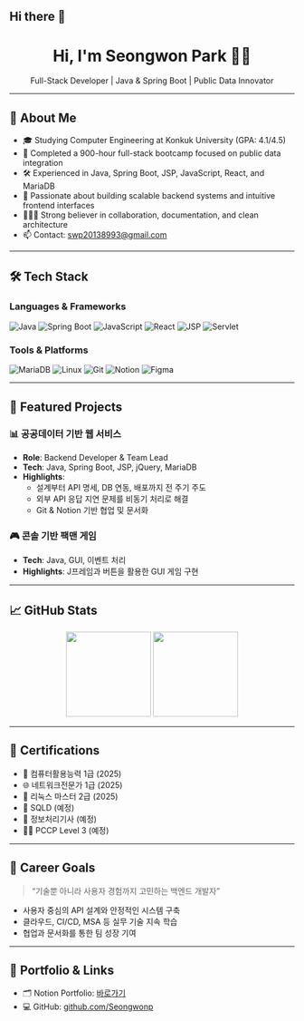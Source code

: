 ## Hi there 👋

<!--
**Seongwonp/Seongwonp** is a ✨ _special_ ✨ repository because its `README.md` (this file) appears on your GitHub profile.

Here are some ideas to get you started:

- 🔭 I’m currently working on ...
- 🌱 I’m currently learning ...
- 👯 I’m looking to collaborate on ...
- 🤔 I’m looking for help with ...
- 💬 Ask me about ...
- 📫 How to reach me: ...
- 😄 Pronouns: ...
- ⚡ Fun fact: ...
-->
<h1 align="center">Hi, I'm Seongwon Park 👨‍💻</h1>
<p align="center">
  Full-Stack Developer | Java & Spring Boot | Public Data Innovator
</p>

---

## 👋 About Me

- 🎓 Studying Computer Engineering at Konkuk University (GPA: 4.1/4.5)
- 🧠 Completed a 900-hour full-stack bootcamp focused on public data integration
- 🛠️ Experienced in Java, Spring Boot, JSP, JavaScript, React, and MariaDB
- 🧩 Passionate about building scalable backend systems and intuitive frontend interfaces
- 🧑‍🤝‍🧑 Strong believer in collaboration, documentation, and clean architecture
- 📫 Contact: swp20138993@gmail.com

---

## 🛠️ Tech Stack

### Languages & Frameworks
![Java](https://img.shields.io/badge/Java-007396?style=flat&logo=java&logoColor=white)
![Spring Boot](https://img.shields.io/badge/Spring_Boot-6DB33F?style=flat&logo=spring-boot&logoColor=white)
![JavaScript](https://img.shields.io/badge/JavaScript-F7DF1E?style=flat&logo=javascript&logoColor=black)
![React](https://img.shields.io/badge/React-61DAFB?style=flat&logo=react&logoColor=black)
![JSP](https://img.shields.io/badge/JSP-007396?style=flat&logo=apachetomcat&logoColor=white)
![Servlet](https://img.shields.io/badge/Servlet-6A5ACD?style=flat)

### Tools & Platforms
![MariaDB](https://img.shields.io/badge/MariaDB-003545?style=flat&logo=mariadb&logoColor=white)
![Linux](https://img.shields.io/badge/Linux-FCC624?style=flat&logo=linux&logoColor=black)
![Git](https://img.shields.io/badge/Git-F05032?style=flat&logo=git&logoColor=white)
![Notion](https://img.shields.io/badge/Notion-000000?style=flat&logo=notion&logoColor=white)
![Figma](https://img.shields.io/badge/Figma-F24E1E?style=flat&logo=figma&logoColor=white)

---

## 📂 Featured Projects

### 📊 공공데이터 기반 웹 서비스
- **Role**: Backend Developer & Team Lead
- **Tech**: Java, Spring Boot, JSP, jQuery, MariaDB
- **Highlights**:
  - 설계부터 API 명세, DB 연동, 배포까지 전 주기 주도
  - 외부 API 응답 지연 문제를 비동기 처리로 해결
  - Git & Notion 기반 협업 및 문서화

### 🎮 콘솔 기반 팩맨 게임
- **Tech**: Java, GUI, 이벤트 처리
- **Highlights**: J프레임과 버튼을 활용한 GUI 게임 구현

---

## 📈 GitHub Stats

<p align="center">
  <img src="https://github-readme-stats.vercel.app/api?username=Seongwonp&show_icons=true&theme=tokyonight" height="150" />
  <img src="https://github-readme-stats.vercel.app/api/top-langs/?username=Seongwonp&layout=compact&theme=tokyonight" height="150" />
</p>

---

## 🧾 Certifications

- 🧠 컴퓨터활용능력 1급 (2025)
- 🌐 네트워크전문가 1급 (2025)
- 🐧 리눅스 마스터 2급 (2025)
- 🧮 SQLD (예정)
- 🧰 정보처리기사 (예정)
- 🧑‍💻 PCCP Level 3 (예정)

---

## 🧭 Career Goals

> “기술뿐 아니라 사용자 경험까지 고민하는 백엔드 개발자”

- 사용자 중심의 API 설계와 안정적인 시스템 구축
- 클라우드, CI/CD, MSA 등 실무 기술 지속 학습
- 협업과 문서화를 통한 팀 성장 기여

---

## 📌 Portfolio & Links

- 🗂️ Notion Portfolio: [바로가기](https://www.notion.so/1d0d109330638013ba09e4637a9fe1c2)
- 💻 GitHub: [github.com/Seongwonp](https://github.com/Seongwonp)



